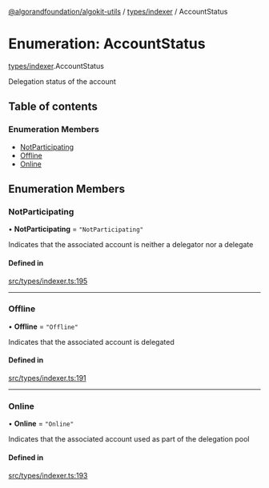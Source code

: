 [@algorandfoundation/algokit-utils](../README.md) / [types/indexer](../modules/types_indexer.md) / AccountStatus

# Enumeration: AccountStatus

[types/indexer](../modules/types_indexer.md).AccountStatus

Delegation status of the account

## Table of contents

### Enumeration Members

- [NotParticipating](types_indexer.AccountStatus.md#notparticipating)
- [Offline](types_indexer.AccountStatus.md#offline)
- [Online](types_indexer.AccountStatus.md#online)

## Enumeration Members

### NotParticipating

• **NotParticipating** = ``"NotParticipating"``

Indicates that the associated account is neither a delegator nor a delegate

#### Defined in

[src/types/indexer.ts:195](https://github.com/algorandfoundation/algokit-utils-ts/blob/main/src/types/indexer.ts#L195)

___

### Offline

• **Offline** = ``"Offline"``

Indicates that the associated account is delegated

#### Defined in

[src/types/indexer.ts:191](https://github.com/algorandfoundation/algokit-utils-ts/blob/main/src/types/indexer.ts#L191)

___

### Online

• **Online** = ``"Online"``

Indicates that the associated account used as part of the delegation pool

#### Defined in

[src/types/indexer.ts:193](https://github.com/algorandfoundation/algokit-utils-ts/blob/main/src/types/indexer.ts#L193)
